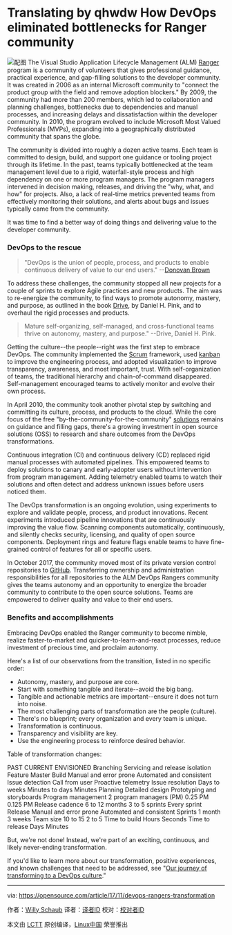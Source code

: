Translating by qhwdw
How DevOps eliminated bottlenecks for Ranger community
======
![配图](https://opensource.com/sites/default/files/styles/image-full-size/public/lead-images/traffic-light-go.png?itok=nC_851ys)
The Visual Studio Application Lifecycle Management (ALM) [Ranger][1] program is a community of volunteers that gives professional guidance, practical experience, and gap-filling solutions to the developer community. It was created in 2006 as an internal Microsoft community to "connect the product group with the field and remove adoption blockers." By 2009, the community had more than 200 members, which led to collaboration and planning challenges, bottlenecks due to dependencies and manual processes, and increasing delays and dissatisfaction within the developer community. In 2010, the program evolved to include Microsoft Most Valued Professionals (MVPs), expanding into a geographically distributed community that spans the globe.

The community is divided into roughly a dozen active teams. Each team is committed to design, build, and support one guidance or tooling project through its lifetime. In the past, teams typically bottlenecked at the team management level due to a rigid, waterfall-style process and high dependency on one or more program managers. The program managers intervened in decision making, releases, and driving the "why, what, and how" for projects. Also, a lack of real-time metrics prevented teams from effectively monitoring their solutions, and alerts about bugs and issues typically came from the community.

It was time to find a better way of doing things and delivering value to the developer community.

### DevOps to the rescue

> "DevOps is the union of people, process, and products to enable continuous delivery of value to our end users." --[Donovan Brown][2]

To address these challenges, the community stopped all new projects for a couple of sprints to explore Agile practices and new products. The aim was to re-energize the community, to find ways to promote autonomy, mastery, and purpose, as outlined in the book [Drive][3], by Daniel H. Pink, and to overhaul the rigid processes and products.

> Mature self-organizing, self-managed, and cross-functional teams thrive on autonomy, mastery, and purpose." --Drive, Daniel H. Pink.

Getting the culture--the people--right was the first step to embrace DevOps. The community implemented the [Scrum][4] framework, used [kanban][5] to improve the engineering process, and adopted visualization to improve transparency, awareness, and most important, trust. With self-organization of teams, the traditional hierarchy and chain-of-command disappeared. Self-management encouraged teams to actively monitor and evolve their own process.

In April 2010, the community took another pivotal step by switching and committing its culture, process, and products to the cloud. While the core focus of the free "by-the-community-for-the-community" [solutions][6] remains on guidance and filling gaps, there's a growing investment in open source solutions (OSS) to research and share outcomes from the DevOps transformations.

Continuous integration (CI) and continuous delivery (CD) replaced rigid manual processes with automated pipelines. This empowered teams to deploy solutions to canary and early-adopter users without intervention from program management. Adding telemetry enabled teams to watch their solutions and often detect and address unknown issues before users noticed them.

The DevOps transformation is an ongoing evolution, using experiments to explore and validate people, process, and product innovations. Recent experiments introduced pipeline innovations that are continuously improving the value flow. Scanning components automatically, continuously, and silently checks security, licensing, and quality of open source components. Deployment rings and feature flags enable teams to have fine-grained control of features for all or specific users.

In October 2017, the community moved most of its private version control repositories to [GitHub][7]. Transferring ownership and administration responsibilities for all repositories to the ALM DevOps Rangers community gives the teams autonomy and an opportunity to energize the broader community to contribute to the open source solutions. Teams are empowered to deliver quality and value to their end users.

### Benefits and accomplishments

Embracing DevOps enabled the Ranger community to become nimble, realize faster-to-market and quicker-to-learn-and-react processes, reduce investment of precious time, and proclaim autonomy.

Here's a list of our observations from the transition, listed in no specific order:

  * Autonomy, mastery, and purpose are core.
  * Start with something tangible and iterate--avoid the big bang.
  * Tangible and actionable metrics are important--ensure it does not turn into noise.
  * The most challenging parts of transformation are the people (culture).
  * There's no blueprint; every organization and every team is unique.
  * Transformation is continuous.
  * Transparency and visibility are key.
  * Use the engineering process to reinforce desired behavior.



Table of transformation changes:

PAST CURRENT ENVISIONED Branching Servicing and release isolation Feature Master Build Manual and error prone Automated and consistent  Issue detection Call from user Proactive telemetry  Issue resolution Days to weeks Minutes to days Minutes Planning Detailed design Prototyping and storyboards  Program management 2 program managers (PM) 0.25 PM 0.125 PM Release cadence 6 to 12 months 3 to 5 sprints Every sprint Release Manual and error prone Automated and consistent  Sprints 1 month 3 weeks  Team size 10 to 15 2 to 5  Time to build Hours Seconds  Time to release Days Minutes

But, we're not done! Instead, we're part of an exciting, continuous, and likely never-ending transformation.

If you'd like to learn more about our transformation, positive experiences, and known challenges that need to be addressed, see "[Our journey of transforming to a DevOps culture][8]."

--------------------------------------------------------------------------------

via: https://opensource.com/article/17/11/devops-rangers-transformation

作者：[Willy Schaub][a]
译者：[译者ID](https://github.com/译者ID)
校对：[校对者ID](https://github.com/校对者ID)

本文由 [LCTT](https://github.com/LCTT/TranslateProject) 原创编译，[Linux中国](https://linux.cn/) 荣誉推出

[a]:https://opensource.com/users/wpschaub
[1]:https://aka.ms/vsaraboutus
[2]:http://donovanbrown.com/post/what-is-devops
[3]:http://www.danpink.com/books/drive/
[4]:http://www.scrumguides.org/scrum-guide.html
[5]:https://leankit.com/learn/kanban/what-is-kanban/
[6]:https://aka.ms/vsarsolutions
[7]:https://github.com/ALM-Rangers
[8]:https://github.com/ALM-Rangers/Guidance/blob/master/src/Stories/our-journey-of-transforming-to-a-devops-culture.md
